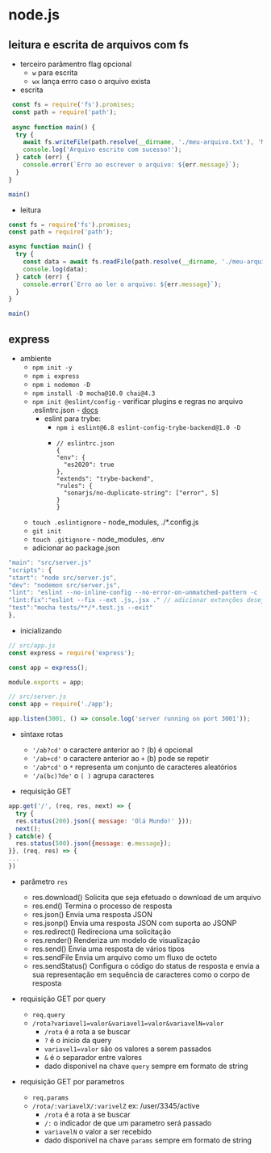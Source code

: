 # node.js

## leitura e escrita de arquivos com fs
  -  terceiro parâmentro flag opcional
      - `w` para escrita
      - `wx` lança errro caso o arquivo exista
  - escrita
```js
 const fs = require('fs').promises;
 const path = require('path');
 
 async function main() {
  try {
    await fs.writeFile(path.resolve(__dirname, './meu-arquivo.txt'), 'Meu textão');
    console.log('Arquivo escrito com sucesso!');
  } catch (err) {
    console.error(`Erro ao escrever o arquivo: ${err.message}`);
  }
}

main()
 ```
  - leitura
```js
const fs = require('fs').promises;
const path = require('path');

async function main() {
  try {
    const data = await fs.readFile(path.resolve(__dirname, './meu-arquivo.txt'), 'utf-8');
    console.log(data);
  } catch (err) {
    console.error(`Erro ao ler o arquivo: ${err.message}`);
  }
}

main()
```

## express
- ambiente
  - `npm init -y` 
  - `npm i express`
  - `npm i nodemon -D`
  - `npm install -D mocha@10.0 chai@4.3`
  - `npm init @eslint/config` - verificar plugins e regras no arquivo .eslintrc.json - [docs](https://eslint.org/docs/latest/user-guide/configuring/configuration-files)
    - eslint para trybe: 
      - `npm i eslint@6.8 eslint-config-trybe-backend@1.0 -D` 
      - ```
        // eslintrc.json
        {
        "env": {
          "es2020": true
        },
        "extends": "trybe-backend",
        "rules": {
          "sonarjs/no-duplicate-string": ["error", 5]
        }
        }
        ```
  - `touch .eslintignore` - node_modules, ./*.config.js
  - `git init`
  - `touch .gitignore` - node_modules, .env
  - adicionar ao package.json
```js
"main": "src/server.js"
"scripts": {
"start": "node src/server.js",
"dev": "nodemon src/server.js",
"lint": "eslint --no-inline-config --no-error-on-unmatched-pattern -c .eslintrc.json .",
"lint:fix":"eslint --fix --ext .js,.jsx ." // adicionar extenções desejadas,
"test":"mocha tests/**/*.test.js --exit"
},
```

- inicializando
```js
// src/app.js
const express = require('express');

const app = express();

module.exports = app;

// src/server.js
const app = require('./app');

app.listen(3001, () => console.log('server running on port 3001'));
```

- sintaxe rotas
  - `'/ab?cd'` o caractere anterior ao `?` (b) é opcional
  - `'/ab+cd'` o caractere anterior ao `+` (b) pode se repetir
  - `'/ab*cd'` o `*` representa um conjunto de caracteres aleatórios
  - `'/a(bc)?de'` o `( )` agrupa caracteres

- requisição GET
```js
app.get('/', (req, res, next) => {
  try {
  res.status(200).json({ message: 'Olá Mundo!' }));
  next();
} catch(e) {
  res.status(500).json({message: e.message});
}}, (req, res) => {
...
})
```
  - parâmetro `res`
    - res.download()	Solicita que seja efetuado o download de um arquivo
    - res.end()	Termina o processo de resposta
    - res.json()	Envia uma resposta JSON
    - res.jsonp()	Envia uma resposta JSON com suporta ao JSONP
    - res.redirect()	Redireciona uma solicitação
    - res.render()	Renderiza um modelo de visualização
    - res.send()	Envia uma resposta de vários tipos
    - res.sendFile	Envia um arquivo como um fluxo de octeto
    - res.sendStatus()	Configura o código do status de resposta e envia a sua representação em sequência de caracteres como o corpo de resposta
  
  - requisição GET por query
    - `req.query` 
    - `/rota?variavel1=valor&variavel1=valor&variavelN=valor`
      - `/rota` é a rota a se buscar
      - `?` é o inicio da query
      - `variavel1=valor` são os valores a serem passados
      - `&` é o separador entre valores
      - dado disponivel na chave `query` sempre em formato de string

  - requisição GET por parametros
    - `req.params`
    - `/rota/:variavelX/:varivelZ` ex: /user/3345/active
      - `/rota` é a rota a se buscar
      - `/:` o indicador de que um parametro será passado
      - `variavelN` o valor a ser recebido
      - dado disponivel na chave `params` sempre em formato de string
